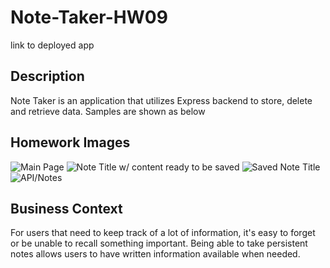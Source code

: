 # Note-Taker-HW09 
link to deployed app 

## Description
Note Taker is an application that utilizes Express backend to store, delete and retrieve data.
Samples are shown as below

## Homework Images

![Main Page]()
![Note Title w/ content ready to be saved]()
![Saved Note Title]()
![API/Notes]()

## Business Context

For users that need to keep track of a lot of information, it's easy to forget or be unable to recall something important. Being able to take persistent notes allows users to have written information available when needed.